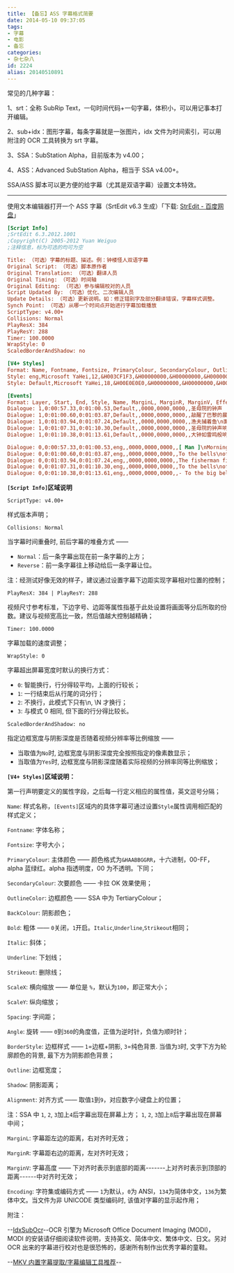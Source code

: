 ```yaml
---
title: 【备忘】ASS 字幕格式简要
date: 2014-05-10 09:37:05
tags:
- 字幕
- 电影
- 备忘
categories:
- 杂七杂八
id: 2224
alias: 20140510891
---
```


常见的几种字幕：

1、srt：全称 SubRip Text，一句时间代码+一句字幕，体积小，可以用记事本打开编辑。

<!-- more -->

2、sub+idx：图形字幕，每条字幕就是一张图片，idx 文件为时间索引，可以用附注的 OCR 工具转换为 srt 字幕。

3、SSA：SubStation Alpha，目前版本为 v4.00；

4、ASS：Advanced SubStation Alpha，相当于 SSA v4.00+。

SSA/ASS 脚本可以更方便的给字幕（尤其是双语字幕）设置文本特效。

------------------

使用文本编辑器打开一个 ASS 字幕（SrtEdit v6.3 生成）「下载: [StrEdit - 百度网盘](http://url.cn/HVAs87 "StrEdit - 百度网盘")」

```ini
[Script Info]
;SrtEdit 6.3.2012.1001
;Copyright(C) 2005-2012 Yuan Weiguo
;注释信息，标为可选的均可为空

Title: （可选）字幕的标题、描述。例：钟楼怪人双语字幕
Original Script: （可选）脚本原作者
Original Translation: （可选）翻译人员
Original Timing: （可选）时间轴
Original Editing: （可选）参与编辑校对的人员
Script Updated By: （可选）优化、二次编辑人员
Update Details: （可选）更新说明。如：修正错别字及部分翻译错误，字幕样式调整。
Synch Point: （可选）从哪一个时间点开始进行字幕加载播放
ScriptType: v4.00+
Collisions: Normal
PlayResX: 384
PlayResY: 288
Timer: 100.0000
WrapStyle: 0
ScaledBorderAndShadow: no

[V4+ Styles]
Format: Name, Fontname, Fontsize, PrimaryColour, SecondaryColour, OutlineColour, BackColour, Bold, Italic, Underline, StrikeOut, ScaleX, ScaleY, Spacing, Angle, BorderStyle, Outline, Shadow, Alignment, MarginL, MarginR, MarginV, Encoding
Style: eng,Microsoft YaHei,12,&H003CF1F3,&H00000000,&H00000000,&H00000000,0,0,0,0,100,100,0,0,1,1,1,2,0,0,2,1
Style: Default,Microsoft YaHei,18,&H00E0E0E0,&H00000000,&H00000000,&H00000000,0,0,0,0,100,100,0,0,1,1,1,2,0,0,15,1

[Events]
Format: Layer, Start, End, Style, Name, MarginL, MarginR, MarginV, Effect, Text
Dialogue: 1,0:00:57.33,0:01:00.53,Default,,0000,0000,0000,,圣母院的钟声
Dialogue: 1,0:01:00.60,0:01:03.87,Default,,0000,0000,0000,,敲醒了巴黎的晨曦
Dialogue: 1,0:01:03.94,0:01:07.24,Default,,0000,0000,0000,,渔夫捕着鱼\n面包师烤着面包
Dialogue: 1,0:01:07.31,0:01:10.30,Default,,0000,0000,0000,,圣母院的钟声响起
Dialogue: 1,0:01:10.38,0:01:13.61,Default,,0000,0000,0000,,大钟如雷鸣般响彻云霄

Dialogue: 0,0:00:57.33,0:01:00.53,eng,,0000,0000,0000,,[ Man ]\nMorning in Paris\nThe city awakes
Dialogue: 0,0:01:00.60,0:01:03.87,eng,,0000,0000,0000,,To the bells\nof Notre Dame
Dialogue: 0,0:01:03.94,0:01:07.24,eng,,0000,0000,0000,,The fisherman fishes\nThe baker man bakes
Dialogue: 0,0:01:07.31,0:01:10.30,eng,,0000,0000,0000,,To the bells\nof Notre Dame
Dialogue: 0,0:01:10.38,0:01:13.61,eng,,0000,0000,0000,,- To the big bells\nas loud as the thunder\n- [ Bells Tolling ]
```

**`[Script Info]`区域说明**

`ScriptType: v4.00+`

样式版本声明；

`Collisions: Normal`

当字幕时间重叠时, 前后字幕的堆叠方式 ——

- `Normal`：后一条字幕出现在前一条字幕的上方；
- `Reverse`：前一条字幕往上移动给后一条字幕让位。

注：经测试好像无效的样子，建议通过设置字幕下边距实现字幕相对位置的控制；

`PlayResX: 384 | PlayResY: 288`

视频尺寸参考标准，下边字号、边距等属性指基于此处设置将画面等分后所取的份数。建议与视频宽高比一致，然后值越大控制越精确；

`Timer: 100.0000`

字幕加载的速度调整；

`WrapStyle: 0`

字幕超出屏幕宽度时默认的换行方式：

- `0`: 智能换行，行分得较平均，上面的行较长；
- `1`: 一行结束后从行尾的词分行；
- `2`: 不换行，此模式下只有\\n, \\N 才换行；
- `3`: 与模式 0 相同, 但下面的行分得比较长。

`ScaledBorderAndShadow: no`

指定边框宽度与阴影深度是否随着视频分辨率等比例缩放 ——

- 当取值为`No`时, 边框宽度与阴影深度完全按照指定的像素数显示；
- 当取值为`Yes`时, 边框宽度与阴影深度随着实际视频的分辨率同等比例缩放；

**`[V4+ Styles]`区域说明：**

第一行声明要定义的属性字段，之后每一行定义相应的属性值，英文逗号分隔；

`Name`: 样式名称，`[Events]`区域内的具体字幕可通过设置`Style`属性调用相匹配的样式定义；

`Fontname`: 字体名称；

`Fontsize`: 字号大小；

`PrimaryColour`: 主体颜色 —— 颜色格式为`&HAABBGGRR`，十六进制，00-FF，alpha 蓝绿红。alpha 指透明度，00 为不透明。下同；

`SecondaryColour`: 次要颜色 —— 卡拉 OK 效果使用；

`OutlineColor`: 边框颜色 —— SSA 中为 TertiaryColour；

`BackColour`: 阴影颜色；

`Bold`: 粗体 —— `0`关闭，`1`开启。`Italic`,`Underline`,`Strikeout`相同；

`Italic`: 斜体；

`Underline`: 下划线；

`Strikeout`: 删除线；

`ScaleX`: 横向缩放 —— 单位是 `%`，默认为`100`，即正常大小；

`ScaleY`: 纵向缩放；

`Spacing`: 字间距；

`Angle`: 旋转 —— `0`到`360`的角度值，正值为逆时针，负值为顺时针；

`BorderStyle`: 边框样式 —— `1`=边框+阴影, `3`=纯色背景. 当值为`3`时, 文字下方为轮廓颜色的背景, 最下方为阴影颜色背景；

`Outline`: 边框宽度；

`Shadow`: 阴影距离；

`Alignment`: 对齐方式 —— 取值`1`到`9`，对应数字小键盘上的位置；

注：SSA 中 `1`, `2`, `3`加上`4`后字幕出现在屏幕上方； `1`, `2`, `3`加上`8`后字幕出现在屏幕中间；

`MarginL`: 字幕距左边的距离，右对齐时无效；

`MarginR`: 字幕距右边的距离，左对齐时无效；

`MarginV`: 字幕高度 —— 下对齐时表示到底部的距离-------上对齐时表示到顶部的距离------中对齐时无效；

`Encoding`: 字符集或编码方式 —— `1`为默认，`0`为 ANSI，`134`为简体中文，`136`为繁体中文。当文件为非 UNICODE 类型编码时, 该值对字幕的显示起作用；

附注：

\--[IdxSubOcr](http://www.cnblogs.com/stronghorse/p/4913182.html "IdxSubOcr")--OCR 引擎为 Microsoft Office Document Imaging (MODI)，MODI 的安装请仔细阅读软件说明，支持英文、简体中文、繁体中文、日文。另对 OCR 出来的字幕进行校对也是很恐怖的，感谢所有制作出优秀字幕的童鞋。

\--[MKV 内置字幕提取/字幕编辑工具推荐](https://www.wdssmq.com/post/20120727734.html "MKV 内置字幕提取/字幕编辑工具推荐")--

